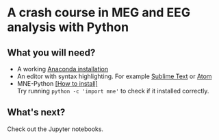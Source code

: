 A crash course in MEG and EEG analysis with Python
==================================================

What you will need?
-------------------

- A working [Anaconda installation](https://www.continuum.io/downloads)
- An editor with syntax highlighting. For example [Sublime Text](https://www.sublimetext.com/) or [Atom](https://atom.io/)
- MNE-Python [[How to install]](https://martinos.org/mne/stable/install_mne_python.html) <br/>
  Try running `python -c 'import mne'` to check if it installed correctly.

What's next?
------------

Check out the Jupyter notebooks.